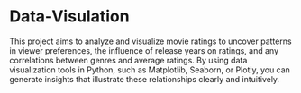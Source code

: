 # Data-Visulation

This project aims to analyze and visualize movie ratings to uncover patterns in viewer preferences, the influence of release years on ratings, and any correlations between genres and average ratings. By using data visualization tools in Python, such as Matplotlib, Seaborn, or Plotly, you can generate insights that illustrate these relationships clearly and intuitively.
